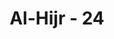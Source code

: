 ---
title: "Al-Hijr - 24"
no: 24
arabic_no: ٢٤
ayah: وَلَقَدْ عَلِمْنَا الْمُسْتَقْدِمِيْنَ مِنْكُمْ وَلَقَدْ عَلِمْنَا الْمُسْتَأْخِرِيْنَ 
translation: "Dan sungguh, Kami mengetahui orang yang terdahulu sebelum kamu dan Kami mengetahui pula orang yang terkemudian."
tafsir: "Dalam suatu riwayat yang disampaikan oleh at-Tirmizi dan al-hakim dari Ibnu Abbas diterangkan bahwa ayat ini diturunkan berhubungan dengan wanita cantik yang salat mengikuti Nabi saw. Oleh karena itu, sebagian sahabat yang ingin salat mengikuti Nabi saw maju ke saf pertama agar tidak dapat melihat wanita itu. Mereka khawatir dengan melihat muka wanita itu salat menjadi batal. Sedang sebagian sahabat yang lain mundur ke bagian belakang dengan harapan dapat melihat muka wanita itu di waktu rukuk melalui ketiak mereka. Maka turun ayat ini mencela perbuatan sahabat itu. Allah swt mengetahui maksud para sahabat yang maju ke saf pertama dan maksud para sahabat yang mundur ke saf belakang.\n\nHal ini menunjukkan bahwa para sahabat Nabi sebagai manusia ada yang sangat baik, sangat memelihara salat mereka supaya tidak melihat wanita cantik karena khawatir dapat membatalkan salat. Akan tetapi, ada yang justru ingin melihat wanita cantik itu. Hal ini adalah wajar dan bersifat manusiawi, serta belum sampai pada perbuatan dosa yang melanggar agama.\n\nSekalipun ayat ini diturunkan dengan peristiwa di atas, tetapi meliputi juga pengetahuan Allah swt terhadap segala yang tersirat dan tergores di dalam hati seseorang.\n\nBerdasarkan sabab nuzul ini, maka Ibnu 'Abbas mengartikan al-mustaqdimin wal-musta'khirin sebagai keutamaan salat pada saf terdepan dibandingkan dengan salat pada saf paling belakang. Sebagian ulama mengartikannya dengan pengetahuan terhadap manusia yang diciptakan lebih dulu, manusia sekarang, dan manusia yang diciptakan belakangan. \n\nArti lain dari al-mustaqdimin wal-musta'khirin adalah Allah mengetahui masa lampau dan masa mendatang manusia. Ada pula ulama yang mengartikan al-mustaqdimin sebagai orang-orang yang bersegera melakukan kebaikan, dan al-musta'khirin dengan arti sebaliknya.\n\nPada ayat ini, Allah swt menegaskan bahwa Dialah yang Mahakuasa mengetahui semua yang terdahulu beserta peristiwa yang telah terjadi dari yang paling besar sampai yang paling kecil. Dia mengetahui apa yang ada sekarang ini, dan mengetahui apa yang terjadi pada masa yang akan datang, tidak satu pun kejadian yang tidak diketahui-Nya."
---